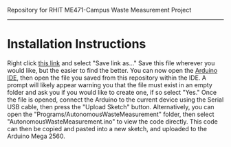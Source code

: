 Repository for RHIT ME471-Campus Waste Measurement Project

-----------------------------------------------------------------------------------------------------------------------------------

# Installation Instructions

Right click [this link](https://raw.githubusercontent.com/rhit-adamsj/ME471-Waste-Measurement/refs/heads/main/Programs/AutonomousWasteMeasurement/AutonomousWasteMeasurement.ino) and select "Save link as..." Save this file wherever you would like, but the easier to find the better. You can now open the [Arduino IDE](https://www.arduino.cc/en/software/), then open the file you saved from this repository within the IDE. A prompt will likely appear warning you that the file must exist in an empty folder and ask you if you would like to create one, if so select "Yes." Once the file is opened, connect the Arduino to the current device using the Serial USB cable, then press the "Upload Sketch" button. Alternatively, you can open the "Programs/AutonomousWasteMeasurement" folder, then select "AutonomousWasteMeasurement.ino" to view the code directly. This code can then be copied and pasted into a new sketch, and uploaded to the Arduino Mega 2560.

